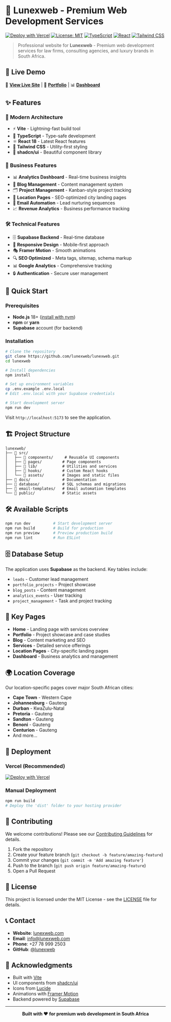 # 🚀 Lunexweb - Premium Web Development Services

[![Deploy with Vercel](https://vercel.com/button)](https://vercel.com/new/clone?repository-url=https://github.com/lunexweb/lunexweb)
[![License: MIT](https://img.shields.io/badge/License-MIT-yellow.svg)](https://opensource.org/licenses/MIT)
[![TypeScript](https://img.shields.io/badge/TypeScript-007ACC?logo=typescript&logoColor=white)](https://www.typescriptlang.org/)
[![React](https://img.shields.io/badge/React-20232A?logo=react&logoColor=61DAFB)](https://reactjs.org/)
[![Tailwind CSS](https://img.shields.io/badge/Tailwind_CSS-38B2AC?logo=tailwind-css&logoColor=white)](https://tailwindcss.com/)

> Professional website for **Lunexweb** - Premium web development services for law firms, consulting agencies, and luxury brands in South Africa.

## 🌟 Live Demo

🔗 **[View Live Site](https://lunexweb.vercel.app)** | 📱 **[Portfolio](https://lunexweb.vercel.app/portfolio)** | 📊 **[Dashboard](https://lunexweb.vercel.app/dashboard)**

## ✨ Features

### 🎨 **Modern Architecture**
- ⚡ **Vite** - Lightning-fast build tool
- 🔷 **TypeScript** - Type-safe development
- ⚛️ **React 18** - Latest React features
- 🎨 **Tailwind CSS** - Utility-first styling
- 🧩 **shadcn/ui** - Beautiful component library

### 🏢 **Business Features**
- 📊 **Analytics Dashboard** - Real-time business insights
- 📝 **Blog Management** - Content management system
- 🗂️ **Project Management** - Kanban-style project tracking
- 🏢 **Location Pages** - SEO-optimized city landing pages
- 📧 **Email Automation** - Lead nurturing sequences
- 📈 **Revenue Analytics** - Business performance tracking

### 🛠️ **Technical Features**
- 🗄️ **Supabase Backend** - Real-time database
- 📱 **Responsive Design** - Mobile-first approach
- 🎭 **Framer Motion** - Smooth animations
- 🔍 **SEO Optimized** - Meta tags, sitemap, schema markup
- 📊 **Google Analytics** - Comprehensive tracking
- 🔒 **Authentication** - Secure user management

## 🚀 Quick Start

### Prerequisites
- **Node.js** 18+ ([install with nvm](https://github.com/nvm-sh/nvm))
- **npm** or **yarn**
- **Supabase** account (for backend)

### Installation

```bash
# Clone the repository
git clone https://github.com/lunexweb/lunexweb.git
cd lunexweb

# Install dependencies
npm install

# Set up environment variables
cp .env.example .env.local
# Edit .env.local with your Supabase credentials

# Start development server
npm run dev
```

Visit `http://localhost:5173` to see the application.

## 🏗️ Project Structure

```
lunexweb/
├── 📁 src/
│   ├── 📁 components/     # Reusable UI components
│   ├── 📁 pages/         # Page components
│   ├── 📁 lib/           # Utilities and services
│   ├── 📁 hooks/         # Custom React hooks
│   └── 📁 assets/        # Images and static files
├── 📁 docs/              # Documentation
├── 📁 database/          # SQL schemas and migrations
├── 📁 email-templates/   # Email automation templates
└── 📁 public/            # Static assets
```

## 🛠️ Available Scripts

```bash
npm run dev          # Start development server
npm run build        # Build for production
npm run preview      # Preview production build
npm run lint         # Run ESLint
```

## 🗄️ Database Setup

The application uses **Supabase** as the backend. Key tables include:

- `leads` - Customer lead management
- `portfolio_projects` - Project showcase
- `blog_posts` - Content management
- `analytics_events` - User tracking
- `project_management` - Task and project tracking

## 🎯 Key Pages

- **Home** - Landing page with services overview
- **Portfolio** - Project showcase and case studies
- **Blog** - Content marketing and SEO
- **Services** - Detailed service offerings
- **Location Pages** - City-specific landing pages
- **Dashboard** - Business analytics and management

## 🌍 Location Coverage

Our location-specific pages cover major South African cities:
- **Cape Town** - Western Cape
- **Johannesburg** - Gauteng
- **Durban** - KwaZulu-Natal
- **Pretoria** - Gauteng
- **Sandton** - Gauteng
- **Benoni** - Gauteng
- **Centurion** - Gauteng
- And more...

## 🚀 Deployment

### Vercel (Recommended)
[![Deploy with Vercel](https://vercel.com/button)](https://vercel.com/new/clone?repository-url=https://github.com/lunexweb/lunexweb)

### Manual Deployment
```bash
npm run build
# Deploy the 'dist' folder to your hosting provider
```

## 🤝 Contributing

We welcome contributions! Please see our [Contributing Guidelines](CONTRIBUTING.md) for details.

1. Fork the repository
2. Create your feature branch (`git checkout -b feature/amazing-feature`)
3. Commit your changes (`git commit -m 'Add amazing feature'`)
4. Push to the branch (`git push origin feature/amazing-feature`)
5. Open a Pull Request

## 📄 License

This project is licensed under the MIT License - see the [LICENSE](LICENSE) file for details.

## 📞 Contact

- **Website**: [lunexweb.com](https://lunexweb.com)
- **Email**: info@lunexweb.com
- **Phone**: +27 78 999 2503
- **GitHub**: [@lunexweb](https://github.com/lunexweb)

## 🙏 Acknowledgments

- Built with [Vite](https://vitejs.dev/)
- UI components from [shadcn/ui](https://ui.shadcn.com/)
- Icons from [Lucide](https://lucide.dev/)
- Animations with [Framer Motion](https://www.framer.com/motion/)
- Backend powered by [Supabase](https://supabase.com/)

---

<div align="center">
  <strong>Built with ❤️ for premium web development in South Africa</strong>
</div>